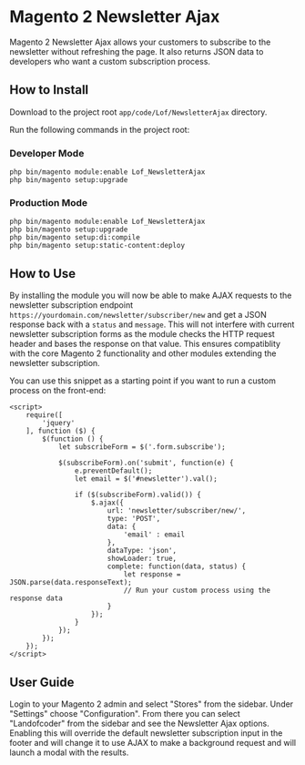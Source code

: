 # Magento 2 Newsletter Ajax
Magento 2 Newsletter Ajax allows your customers to subscribe to the newsletter without refreshing the page. It also returns JSON data to developers who want a custom subscription process.


## How to Install

Download to the project root `app/code/Lof/NewsletterAjax` directory.

Run the following commands in the project root:

### Developer Mode
```
php bin/magento module:enable Lof_NewsletterAjax
php bin/magento setup:upgrade
```

### Production Mode
```
php bin/magento module:enable Lof_NewsletterAjax
php bin/magento setup:upgrade
php bin/magento setup:di:compile
php bin/magento setup:static-content:deploy
```

## How to Use

By installing the module you will now be able to make AJAX requests to the newsletter subscription endpoint `https://yourdomain.com/newsletter/subscriber/new`
and get a JSON response back with a `status` and `message`. This will not interfere with current newsletter subscription forms as
the module checks the HTTP request header and bases the response on that value. This ensures compatiblity with the core Magento 2 functionality and
other modules extending the newsletter subscription.

You can use this snippet as a starting point if you want to run a custom process on the front-end:

```
<script>
    require([
        'jquery'
    ], function ($) {
        $(function () {
            let subscribeForm = $('.form.subscribe');

            $(subscribeForm).on('submit', function(e) {
                e.preventDefault();
                let email = $('#newsletter').val();

                if ($(subscribeForm).valid()) {
                    $.ajax({
                        url: 'newsletter/subscriber/new/',
                        type: 'POST',
                        data: {
                            'email' : email
                        },
                        dataType: 'json',
                        showLoader: true,
                        complete: function(data, status) {
                            let response = JSON.parse(data.responseText);
                            // Run your custom process using the response data
                        }
                    });
                }
            });
        });
    });
</script>
```



## User Guide

Login to your Magento 2 admin and select "Stores" from the sidebar. Under "Settings" choose "Configuration". From there you can select
"Landofcoder" from the sidebar and see the Newsletter Ajax options. Enabling this will override the default newsletter subscription input in the footer
and will change it to use AJAX to make a background request and will launch a modal with the results. 

